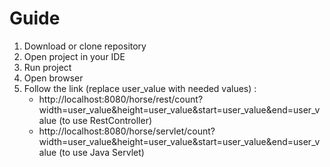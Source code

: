 # Guide

1. Download or clone repository
2. Open project in your IDE
3. Run project
4. Open browser
5. Follow the link (replace user_value with needed values) :
   * http://localhost:8080/horse/rest/count?width=user_value&height=user_value&start=user_value&end=user_value (to use RestController)
   * http://localhost:8080/horse/servlet/count?width=user_value&height=user_value&start=user_value&end=user_value (to use Java Servlet)
